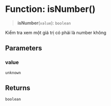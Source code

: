 # Function: isNumber()

> **isNumber**(`value`): `boolean`

Kiểm tra xem một giá trị có phải là number không

## Parameters

### value

`unknown`

## Returns

`boolean`
